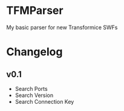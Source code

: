 # TFMParser
My basic parser for new Transformice SWFs

# Changelog
## v0.1
 - Search Ports
 - Search Version
 - Search Connection Key
